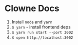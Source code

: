 # Clowne Docs

1. Install `node` and `yarn`
2. `$ yarn` - install frontend deps
3. `$ yarn run start --port 3002`
4. `$ open http://localhost:3002`
